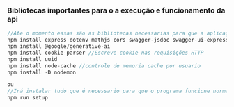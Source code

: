 ### Bibliotecas importantes para o a execução e funcionamento da api
```javascript
//Ate o momento essas são as bibliotecas necessarias para que a aplicação rode sem problemas
npm install express dotenv mathjs cors swagger-jsdoc swagger-ui-express 
npm install @google/generative-ai
npm install cookie-parser //Escreve cookie nas requisições HTTP
npm install uuid
npm install node-cache //controle de memoria cache por usuario
npm install -D nodemon

ou
//Irá instalar tudo que é necessario para que o programa funcione normalmente sem nenhum problema
npm run setup
```